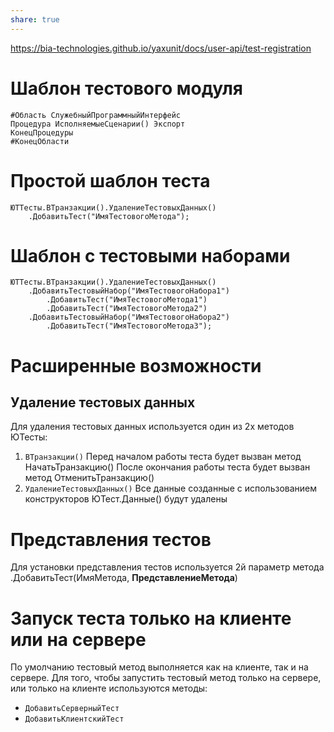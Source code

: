 ```yaml
---
share: true  
---
```

https://bia-technologies.github.io/yaxunit/docs/user-api/test-registration
# Шаблон тестового модуля
```bsl
#Область СлужебныйПрограммныйИнтерфейс
Процедура ИсполняемыеСценарии() Экспорт
КонецПроцедуры
#КонецОбласти
```
# Простой шаблон теста
```bsl
ЮТТесты.ВТранзакции().УдалениеТестовыхДанных()
	.ДобавитьТест("ИмяТестовогоМетода");
```
# Шаблон с тестовыми наборами
```bsl
ЮТТесты.ВТранзакции().УдалениеТестовыхДанных()
	.ДобавитьТестовыйНабор("ИмяТестовогоНабора1")
		.ДобавитьТест("ИмяТестовогоМетода1")
		.ДобавитьТест("ИмяТестовогоМетода2")
	.ДобавитьТестовыйНабор("ИмяТестовогоНабора2")
		.ДобавитьТест("ИмяТестовогоМетода3");
```
# Расширенные возможности
## Удаление тестовых данных
Для удаления тестовых данных используется один из 2х методов ЮТесты:
1. `ВТранзакции()`
   Перед началом работы теста будет вызван метод НачатьТранзакцию()
   После окончания работы теста будет вызван метод ОтменитьТранзакцию()
2. `УдалениеТестовыхДанных()`
   Все данные созданные с использованием конструкторов ЮТест.Данные() будут удалены
# Представления тестов
Для установки представления тестов используется 2й параметр метода
.ДобавитьТест(ИмяМетода, **ПредставлениеМетода**)

# Запуск теста только на клиенте или на сервере
По умолчанию тестовый метод выполняется как на клиенте, так и на сервере. Для того, чтобы запустить тестовый метод только на сервере, или только на клиенте используются методы:
* `ДобавитьСерверныйТест`
* `ДобавитьКлиентскийТест`
